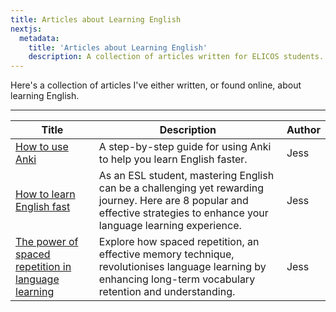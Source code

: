 ```yaml
---
title: Articles about Learning English
nextjs:
  metadata:
    title: 'Articles about Learning English'
    description: A collection of articles written for ELICOS students.
---
```


Here's a collection of articles I've either written, or found online, about learning English.

---

| Title                                                                                                               | Description                                                                                                                                                                | Author |
| ------------------------------------------------------------------------------------------------------------------- | -------------------------------------------------------------------------------------------------------------------------------------------------------------------------- | ------ |
| [How to use Anki](articles/how-to-use-anki)                                                                         | A step-by-step guide for using Anki to help you learn English faster.                                                                                                      | Jess   |
| [How to learn English fast](articles/how-to-learn-english-fast)                                                     | As an ESL student, mastering English can be a challenging yet rewarding journey. Here are 8 popular and effective strategies to enhance your language learning experience. | Jess   |
| [The power of spaced repetition in language learning](articles/the-power-of-spaced-repetition-in-language-learning) | Explore how spaced repetition, an effective memory technique, revolutionises language learning by enhancing long-term vocabulary retention and understanding.              | Jess   |
